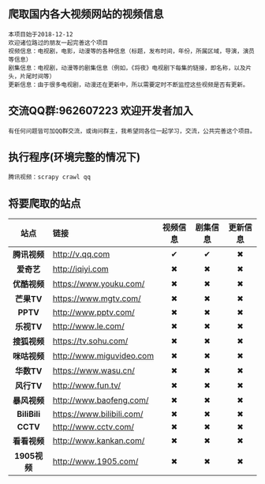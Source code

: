 爬取国内各大视频网站的视频信息
------------------------------
    本项目始于2018-12-12
    欢迎诸位路过的朋友一起完善这个项目
    视频信息：电视剧，电影，动漫等的各种信息（标题，发布时间，年份，所属区域，导演，演员等信息）
    剧集信息：电视剧，动漫等的剧集信息（例如，《将夜》电视剧下每集的链接，即名称，以及片头，片尾时间等）
    更新信息：由于很多电视剧，动漫还在更新中，所以需要定时不断监控这些视频是否有更新。
 
交流QQ群:962607223 欢迎开发者加入
----------------------------------------
    有任何问题皆可加QQ群交流，或询问群主，我希望同各位一起学习，交流，公共完善这个项目。
   
执行程序(环境完整的情况下)
----------------------------------------
    腾讯视频：scrapy crawl qq
 
    
将要爬取的站点
-------------------------------
| 站点 | 链接 | 视频信息 | 剧集信息 | 更新信息 |
| :--: | :-- | :-----: | :-----: | :-----: |
| **腾讯视频** | <http://v.qq.com>          |✔|✔|✖|
| **爱奇艺**   | <http://iqiyi.com>         |✖|✖|✖|
| **优酷视频** | <https://www.youku.com/>   |✖|✖|✖|
| **芒果TV**   | <https://www.mgtv.com/>    |✖|✖|✖|
| **PPTV**     |  <http://www.pptv.com/>    |✖|✖|✖|
| **乐视TV**   | <http://www.le.com/>       |✖|✖|✖|
| **搜狐视频** | <https://tv.sohu.com/>     |✖|✖|✖|
| **咪咕视频** | <http://www.miguvideo.com> |✖|✖|✖|
| **华数TV**   | <https://www.wasu.cn/>     |✖|✖|✖|
| **风行TV**   |  <http://www.fun.tv/>      |✖|✖|✖|
| **暴风视频** |  <http://www.baofeng.com/> |✖|✖|✖|
| **BiliBili** | <https://www.bilibili.com/>|✖|✖|✖|
| **CCTV**     | <http://www.cctv.com/>     |✖|✖|✖|
| **看看视频**  | <http://www.kankan.com/>   |✖|✖|✖|
| **1905视频**  | <http://www.1905.com/>     |✖|✖|✖|